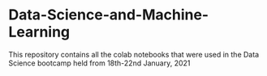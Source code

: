# Data-Science-and-Machine-Learning

This repository contains all the colab notebooks that were used in the Data Science bootcamp held from 18th-22nd January, 2021
